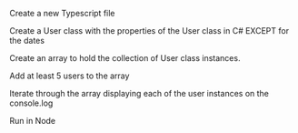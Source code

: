 Create a new Typescript file

Create a User class with the properties of the User class in C# EXCEPT for the dates

Create an array to hold the collection of User class instances.

Add at least 5 users to the array

Iterate through the array displaying each of the user instances on the console.log

Run in Node
